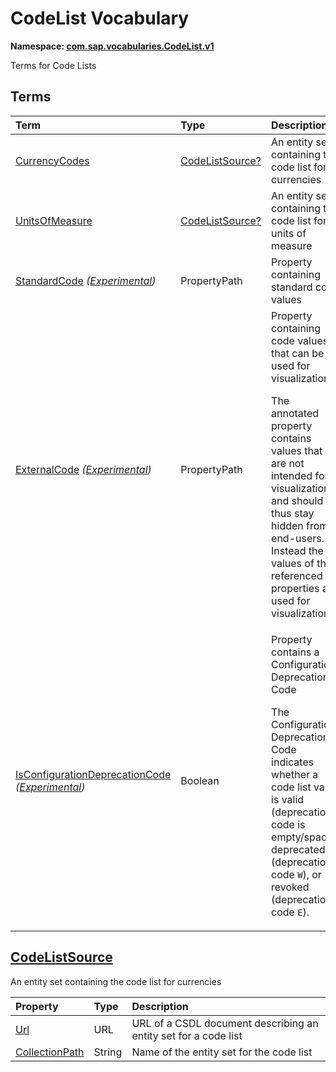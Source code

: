 # CodeList Vocabulary
**Namespace: [com.sap.vocabularies.CodeList.v1](CodeList.xml)**

Terms for Code Lists


## Terms

Term|Type|Description
:---|:---|:----------
[CurrencyCodes](CodeList.xml#L35)|[CodeListSource?](#CodeListSource)|<a name="CurrencyCodes"></a>An entity set containing the code list for currencies
[UnitsOfMeasure](CodeList.xml#L39)|[CodeListSource?](#CodeListSource)|<a name="UnitsOfMeasure"></a>An entity set containing the code list for units of measure
[StandardCode](CodeList.xml#L54) *([Experimental](Common.md#Experimental))*|PropertyPath|<a name="StandardCode"></a>Property containing standard code values
[ExternalCode](CodeList.xml#L59) *([Experimental](Common.md#Experimental))*|PropertyPath|<a name="ExternalCode"></a>Property containing code values that can be used for visualization <p>The annotated property contains values that are not intended for visualization and should thus stay hidden from end-users. Instead the values of the referenced properties are used for visualization.</p>
[IsConfigurationDeprecationCode](CodeList.xml#L65) *([Experimental](Common.md#Experimental))*|Boolean|<a name="IsConfigurationDeprecationCode"></a>Property contains a Configuration Deprecation Code <p>The Configuration Deprecation Code indicates whether a code list value is valid (deprecation code is empty/space), deprecated (deprecation code `W`), or revoked (deprecation code `E`).</p>

## <a name="CodeListSource"></a>[CodeListSource](CodeList.xml#L43)
An entity set containing the code list for currencies

Property|Type|Description
:-------|:---|:----------
[Url](CodeList.xml#L45)|URL|URL of a CSDL document describing an entity set for a code list
[CollectionPath](CodeList.xml#L49)|String|Name of the entity set for the code list
